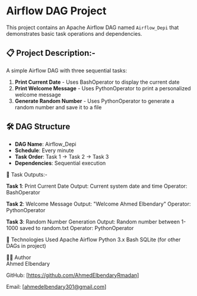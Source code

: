 # Airflow DAG Project
This project contains an Apache Airflow DAG named `Airflow_Depi` that demonstrates basic task operations and dependencies.

## 📋 Project Description:- 
A simple Airflow DAG with three sequential tasks:
1. **Print Current Date** - Uses BashOperator to display the current date
2. **Print Welcome Message** - Uses PythonOperator to print a personalized welcome message
3. **Generate Random Number** - Uses PythonOperator to generate a random number and save it to a file

## 🛠 DAG Structure

- **DAG Name**: Airflow_Depi
- **Schedule**: Every minute
- **Task Order**: Task 1 → Task 2 → Task 3
- **Dependencies**: Sequential execution

🎯 Task Outputs:-

**Task 1**: Print Current Date
Output: Current system date and time
Operator: BashOperator

**Task 2**: Welcome Message
Output: "Welcome Ahmed Elbendary"
Operator: PythonOperator

**Task 3**: Random Number Generation
Output: Random number between 1-1000 saved to random.txt
Operator: PythonOperator

🔧 Technologies Used
Apache Airflow
Python 3.x
Bash
SQLite (for other DAGs in project)

👨‍💻 Author    
Ahmed Elbendary

GitHub: [https://github.com/AhmedElbendaryRmadan]

Email: [ahmedelbendary301@gmail.com]

